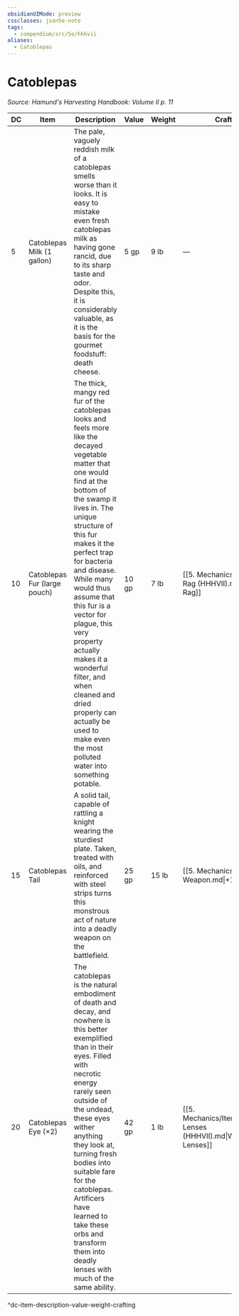 ```yaml
---
obsidianUIMode: preview
cssclasses: json5e-note
tags:
  - compendium/src/5e/hhhvii
aliases:
  - Catoblepas
---
```

# Catoblepas
*Source: Hamund's Harvesting Handbook: Volume II p. 11* 

| DC | Item | Description | Value | Weight | Crafting |
|----|------|-------------|-------|--------|----------|
| 5 | Catoblepas Milk (1 gallon) | The pale, vaguely reddish milk of a catoblepas smells worse than it looks. It is easy to mistake even fresh catoblepas milk as having gone rancid, due to its sharp taste and odor. Despite this, it is considerably valuable, as it is the basis for the gourmet foodstuff: death cheese. | 5 gp | 9 lb | — |
| 10 | Catoblepas Fur (large pouch) | The thick, mangy red fur of the catoblepas looks and feels more like the decayed vegetable matter that one would find at the bottom of the swamp it lives in. The unique structure of this fur makes it the perfect trap for bacteria and disease. While many would thus assume that this fur is a vector for plague, this very property actually makes it a wonderful filter, and when cleaned and dried properly can actually be used to make even the most polluted water into something potable. | 10 gp | 7 lb | [[5. Mechanics/Items/Filter Rag (HHHVII).md\|Filter Rag]] |
| 15 | Catoblepas Tail | A solid tail, capable of rattling a knight wearing the sturdiest plate. Taken, treated with oils, and reinforced with steel strips turns this monstrous act of nature into a deadly weapon on the battlefield. | 25 gp | 15 lb | [[5. Mechanics/Items/1 Weapon.md\|+1 Flail]] |
| 20 | Catoblepas Eye (×2) | The catoblepas is the natural embodiment of death and decay, and nowhere is this better exemplified than in their eyes. Filled with necrotic energy rarely seen outside of the undead, these eyes wither anything they look at, turning fresh bodies into suitable fare for the catoblepas. Artificers have learned to take these orbs and transform them into deadly lenses with much of the same ability. | 42 gp | 1 lb | [[5. Mechanics/Items/Withering Lenses (HHHVII).md\|Withering Lenses]] |
^dc-item-description-value-weight-crafting
